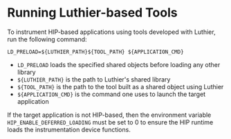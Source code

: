 # Running Luthier-based Tools
To instrument HIP-based applications using tools developed with Luthier, run the following command:
```shell
LD_PRELOAD=${LUTHIER_PATH}${TOOL_PATH} ${APPLICATION_CMD}
```
- ```LD_PRELOAD``` loads the specified shared objects before loading any other library
- ```${LUTHIER_PATH}``` is the path to Luthier's shared library
- ```${TOOL_PATH}``` is the path to the tool built as a shared object using Luthier
- ```${APPLICATION_CMD}``` is the command one uses to launch the target application

If the target application is not HIP-based, then the environment variable ```HIP_ENABLE_DEFERRED_LOADING``` must be
set to 0 to ensure the HIP runtime loads the instrumentation device functions.